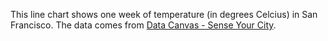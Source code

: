 This line chart shows one week of temperature (in degrees Celcius) in San Francisco. The data comes from [Data Canvas - Sense Your City](https://grayarea.org/initiative/data-canvas-sense-your-city/).
